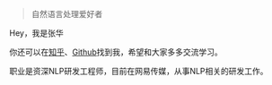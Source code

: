 > 自然语言处理爱好者

Hey，我是张华

你还可以在[知乎](https://www.zhihu.com/people/zhang_hua/)、[Github](http://github.com/Hua-Zhang/)找到我，希望和大家多多交流学习。

职业是资深NLP研发工程师，目前在网易传媒，从事NLP相关的研发工作。

